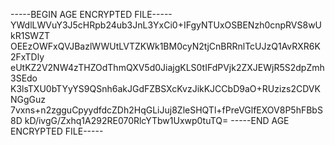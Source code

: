 -----BEGIN AGE ENCRYPTED FILE-----
YWdlLWVuY3J5cHRpb24ub3JnL3YxCi0+IFgyNTUxOSBENzh0cnpRVS8wUkR1SWZT
OEEzOWFxQVJBazlWWUtLVTZKWk1BM0cyN2tjCnBRRnlTcUJzQ1AvRXR6K2FxTDly
eUtKZ2V2NW4zTHZOdThmQXV5d0JiajgKLS0tIFdPVjk2ZXJEWjR5S2dpZmh3SEdo
K3lsTXU0bTYyYS9QSnh6akJGdFZBSXcKvzJikKJCCbD9aO+RUzizs2CDVKNGgGuz
7vxns+n2zgguCpyydfdcZDh2HqGLiJuj8ZleSHQTl+fPreVGlfEXOV8P5hFBbS8D
kD/ivgG/Zxhq1A292RE070RlcYTbw1Uxwp0tuTQ=
-----END AGE ENCRYPTED FILE-----
